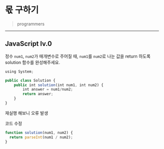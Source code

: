 # 몫 구하기

> programmers
> 

---

## JavaScript lv.0

정수 `num1`, `num2`가 매개변수로 주어질 때, `num1`를 `num2`로 나눈 값을 return 하도록 solution 함수를 완성해주세요.

```jsx
using System;

public class Solution {
    public int solution(int num1, int num2) {
        int answer = num1/num2;
        return answer;
    }
}
```

재실행 해보니 오류 발생

코드 수정

```javascript
function solution(num1, num2) {
  return parseInt(num1 / num2);
}
```

